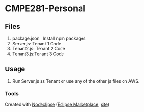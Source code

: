 

# CMPE281-Personal


## Files

1. package.json : Install npm packages
2. Server.js: Tenant 1 Code
3. Tenant2.js: Tenant 2 Code
4. Tenant3.js:Tenant 3 Code


## Usage

1. Run Server.js as Tenant or use any of the other js files on AWS.

### Tools

Created with [Nodeclipse](https://github.com/Nodeclipse/nodeclipse-1)
 ([Eclipse Marketplace](http://marketplace.eclipse.org/content/nodeclipse), [site](http://www.nodeclipse.org))   

